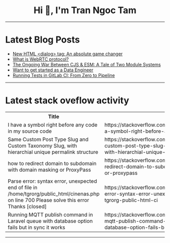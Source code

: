 <h1 align="center">Hi 👋, I'm Tran Ngoc Tam</h1>

---

# Latest Blog Posts 
<!-- BLOG-POST-LIST:START -->
- [New HTML &lt;dialog&gt; tag: An absolute game changer](https://dev.to/safdarali/new-html-tag-an-absolute-game-changer-3mg4)
- [What is WebRTC protocol?](https://dev.to/alakkadshaw/what-is-webrtc-protocol-3jd5)
- [The Ongoing War Between CJS &amp; ESM: A Tale of Two Module Systems](https://dev.to/greenteaisgreat/the-ongoing-war-between-cjs-esm-a-tale-of-two-module-systems-1jdg)
- [Want to get started as a Data Engineer](https://dev.to/johnscode/want-to-get-started-as-a-data-engineer-1amn)
- [Running Tests in GitLab CI: From Zero to Pipeline](https://dev.to/thiagoematos/running-tests-in-gitlab-ci-from-zero-to-pipeline-5ece)
<!-- BLOG-POST-LIST:END -->

---

# Latest stack oveflow activity
<table>
  <tr><th>Title</th><th>Link</th></tr>
  <!-- STACKOVERFLOW:START --><tr><td>I have a symbol right before any code in my source code</td><td>https://stackoverflow.com/questions/78737823/i-have-a-symbol-right-before-any-code-in-my-source-code</td></tr><tr><td>Same Custom Post Type Slug and Custom Taxonomy Slug, with hierarchial unique permalink structure</td><td>https://stackoverflow.com/questions/78737822/same-custom-post-type-slug-and-custom-taxonomy-slug-with-hierarchial-unique-per</td></tr><tr><td>how to redirect domain to subdomain with domain masking or ProxyPass</td><td>https://stackoverflow.com/questions/78737813/how-to-redirect-domain-to-subdomain-with-domain-masking-or-proxypass</td></tr><tr><td>Parse error: syntax error, unexpected end of file in /home/tgrorg/public_html/cinenas.php on line 700 Please solve this error Thanks [closed]</td><td>https://stackoverflow.com/questions/78737782/parse-error-syntax-error-unexpected-end-of-file-in-home-tgrorg-public-html-ci</td></tr><tr><td>Running MQTT publish command in Laravel queue with database option fails but in sync it works</td><td>https://stackoverflow.com/questions/78737701/running-mqtt-publish-command-in-laravel-queue-with-database-option-fails-but-in</td></tr><!-- STACKOVERFLOW:END -->
</table>

---


